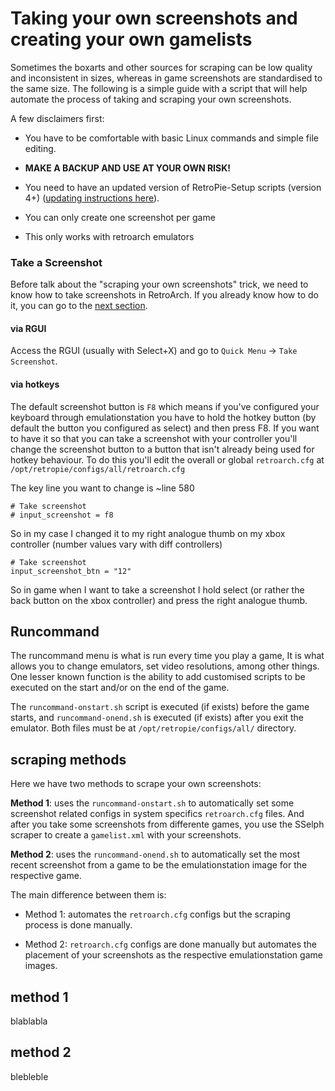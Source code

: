 # Taking your  own screenshots and creating your own gamelists

Sometimes the boxarts and other sources for scraping can be low quality and inconsistent in sizes, whereas in game screenshots are standardised to the same size. The following is a simple guide with a script that will help automate the process of taking and scraping your own screenshots.

A few disclaimers first:

- You have to be comfortable with basic Linux commands and simple file editing.

- **MAKE A BACKUP AND USE AT YOUR OWN RISK!**

- You need to have an updated version of RetroPie-Setup scripts (version 4+) ([updating instructions here](https://retropie.org.uk/download/)).

- You can only create one screenshot per game

- This only works with retroarch emulators



### Take a Screenshot

Before talk about the "scraping your own screenshots" trick, we need to know how to take screenshots in RetroArch. If you already know how to do it, you can go to the [next section](#runcommand).


#### via RGUI

Access the RGUI (usually with Select+X) and go to `Quick Menu` -> `Take Screenshot`.


#### via hotkeys
 
The default screenshot button is `F8` which means if you've configured your keyboard through emulationstation you have to hold the hotkey button (by default the button you configured as select) and then press F8. If you want to have it so that you can take a screenshot with your controller you'll change the screenshot button to a button that isn't already being used for hotkey behaviour. To do this you'll edit the overall or global `retroarch.cfg` at
`/opt/retropie/configs/all/retroarch.cfg`

The key line you want to change is ~line 580
```
# Take screenshot
# input_screenshot = f8
```
So in my case I changed it to my right analogue thumb on my xbox controller (number values vary with diff controllers)
```
# Take screenshot
input_screenshot_btn = "12"
```

So in game when I want to take a screenshot I hold select (or rather the back button on the xbox controller) and press the right analogue thumb.



## Runcommand

The runcommand menu is what is run every time you play a game, It is what allows you to change emulators, set video resolutions, among other things. One lesser known function is the ability to add customised scripts to be executed on the start and/or on the end of the game.

The `runcommand-onstart.sh` script is executed (if exists) before the game starts, and `runcommand-onend.sh` is executed (if exists) after you exit the emulator. Both files must be at `/opt/retropie/configs/all/` directory.



## scraping methods

Here we have two methods to scrape your own screenshots:

**Method 1**: uses the `runcommand-onstart.sh` to automatically set some screenshot related configs in system specifics `retroarch.cfg` files. And after you take some screenshots from differente games, you use the SSelph scraper to create a `gamelist.xml` with your screenshots.

**Method 2**: uses the `runcommand-onend.sh` to automatically set the most recent screenshot from a game to be the emulationstation image for the respective game.

The main difference between them is:

- Method 1: automates the `retroarch.cfg` configs but the scraping process is done manually.

- Method 2: `retroarch.cfg` configs are done manually but automates the placement of your screenshots as the respective emulationstation game images.


## method 1

blablabla


## method 2

blebleble
